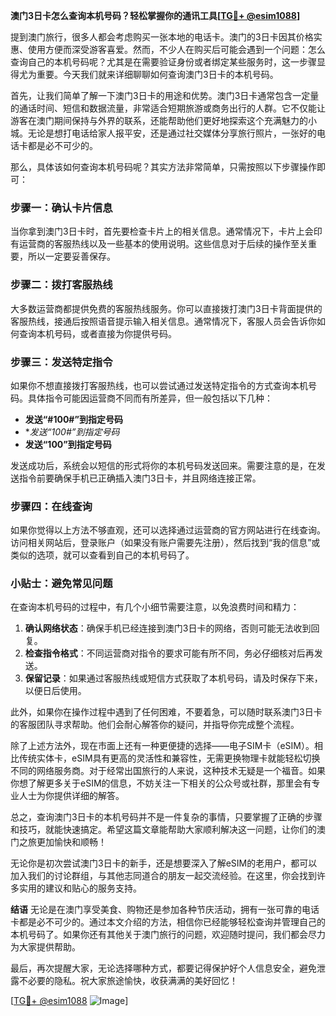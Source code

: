 **澳门3日卡怎么查询本机号码？轻松掌握你的通讯工具[[TG💪+ @esim1088](https://t.me/s/esim1088)]**

提到澳门旅行，很多人都会考虑购买一张本地的电话卡。澳门的3日卡因其价格实惠、使用方便而深受游客喜爱。然而，不少人在购买后可能会遇到一个问题：怎么查询自己的本机号码呢？尤其是在需要验证身份或者绑定某些服务时，这一步骤显得尤为重要。今天我们就来详细聊聊如何查询澳门3日卡的本机号码。

首先，让我们简单了解一下澳门3日卡的用途和优势。澳门3日卡通常包含一定量的通话时间、短信和数据流量，非常适合短期旅游或商务出行的人群。它不仅能让游客在澳门期间保持与外界的联系，还能帮助他们更好地探索这个充满魅力的小城。无论是想打电话给家人报平安，还是通过社交媒体分享旅行照片，一张好的电话卡都是必不可少的。

那么，具体该如何查询本机号码呢？其实方法非常简单，只需按照以下步骤操作即可：

### 步骤一：确认卡片信息
当你拿到澳门3日卡时，首先要检查卡片上的相关信息。通常情况下，卡片上会印有运营商的客服热线以及一些基本的使用说明。这些信息对于后续的操作至关重要，所以一定要妥善保存。

### 步骤二：拨打客服热线
大多数运营商都提供免费的客服热线服务。你可以直接拨打澳门3日卡背面提供的客服热线，接通后按照语音提示输入相关信息。通常情况下，客服人员会告诉你如何查询本机号码，或者直接为你提供号码。

### 步骤三：发送特定指令
如果你不想直接拨打客服热线，也可以尝试通过发送特定指令的方式查询本机号码。具体指令可能因运营商不同而有所差异，但一般包括以下几种：
- **发送“#100#”到指定号码**
- **发送“*100#”到指定号码**
- **发送“100”到指定号码**

发送成功后，系统会以短信的形式将你的本机号码发送回来。需要注意的是，在发送指令前要确保手机已正确插入澳门3日卡，并且网络连接正常。

### 步骤四：在线查询
如果你觉得以上方法不够直观，还可以选择通过运营商的官方网站进行在线查询。访问相关网站后，登录账户（如果没有账户需要先注册），然后找到“我的信息”或类似的选项，就可以查看到自己的本机号码了。

### 小贴士：避免常见问题
在查询本机号码的过程中，有几个小细节需要注意，以免浪费时间和精力：
1. **确认网络状态**：确保手机已经连接到澳门3日卡的网络，否则可能无法收到回复。
2. **检查指令格式**：不同运营商对指令的要求可能有所不同，务必仔细核对后再发送。
3. **保留记录**：如果通过客服热线或短信方式获取了本机号码，请及时保存下来，以便日后使用。

此外，如果你在操作过程中遇到了任何困难，不要着急，可以随时联系澳门3日卡的客服团队寻求帮助。他们会耐心解答你的疑问，并指导你完成整个流程。

除了上述方法外，现在市面上还有一种更便捷的选择——电子SIM卡（eSIM）。相比传统实体卡，eSIM具有更高的灵活性和兼容性，无需更换物理卡就能轻松切换不同的网络服务商。对于经常出国旅行的人来说，这种技术无疑是一个福音。如果你想了解更多关于eSIM的信息，不妨关注一下相关的公众号或社群，那里会有专业人士为你提供详细的解答。

总之，查询澳门3日卡的本机号码并不是一件复杂的事情，只要掌握了正确的步骤和技巧，就能快速搞定。希望这篇文章能帮助大家顺利解决这一问题，让你们的澳门之旅更加愉快和顺畅！

无论你是初次尝试澳门3日卡的新手，还是想要深入了解eSIM的老用户，都可以加入我们的讨论群组，与其他志同道合的朋友一起交流经验。在这里，你会找到许多实用的建议和贴心的服务支持。

**结语**
无论是在澳门享受美食、购物还是参加各种节庆活动，拥有一张可靠的电话卡都是必不可少的。通过本文介绍的方法，相信你已经能够轻松查询并管理自己的本机号码了。如果你还有其他关于澳门旅行的问题，欢迎随时提问，我们都会尽力为大家提供帮助。

最后，再次提醒大家，无论选择哪种方式，都要记得保护好个人信息安全，避免泄露不必要的隐私。祝大家旅途愉快，收获满满的美好回忆！

[[TG💪+ @esim1088](https://t.me/s/esim1088) ![Image](https://i.postimg.cc/4NQfJmqS/Snipaste-2025-05-13-00-14-12.png)]